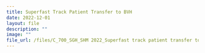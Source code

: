 ```yaml
---
title: Superfast Track Patient Transfer to BVH
date: 2022-12-01
layout: file
description: ""
image: ""
file_url: /files/C_700_SGH_SHM 2022_Superfast track patient transfer to BVH.pdf
---
```

